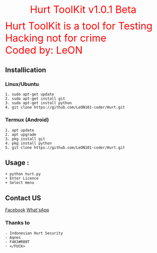 <p align="center"><font color="red" size="6">
  Hurt ToolKit v1.0.1 Beta

Hurt ToolKit is a tool for Testing Hacking not for crime  
Coded by: LeON
</p></font>

## Installication
### Linux/Ubuntu
``` Linux
1. sudo apt-get update
2. sudo apt-get install git
3. sudo apt-get install python
4. git clone https://github.com/LeON101-coder/Hurt.git
```

### Termux (Android)
```
1. apt update
2. apt upgrade
3. pkg install git
4. pkg install python
5. git clone https://github.com/LeON101-coder/Hurt.git
```

## Usage :
``` Usage
+ python hurt.py
+ Enter Licence
+ Select menu
```

## Contact US

<b></b> <a href="https://m.facebook.com/leon101.coder">Facebook</a>
<b></b> <a href="https://api.whatsapp.com/send?phone=6285366745525&text=Hai+Leon">What'sApp</a>


### Thanks to
``` Thanks to
- Indonesian Hurt Security
- Aqnes
- F4K3#R00T
- </FUCK>
```
